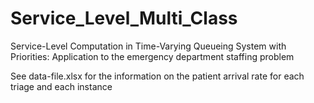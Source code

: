# Service_Level_Multi_Class
Service-Level Computation in Time-Varying Queueing System with Priorities: Application to the emergency department staffing problem

See data-file.xlsx for the information on the patient arrival rate for each triage and each instance
